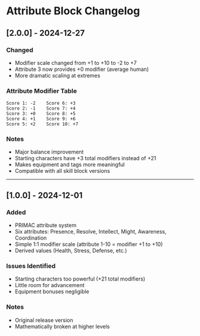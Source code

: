# Attribute Block Changelog

## [2.0.0] - 2024-12-27
### Changed
- Modifier scale changed from +1 to +10 to -2 to +7
- Attribute 3 now provides +0 modifier (average human)
- More dramatic scaling at extremes

### Attribute Modifier Table
```
Score 1: -2    Score 6: +3
Score 2: -1    Score 7: +4
Score 3: +0    Score 8: +5
Score 4: +1    Score 9: +6
Score 5: +2    Score 10: +7
```

### Notes
- Major balance improvement
- Starting characters have +3 total modifiers instead of +21
- Makes equipment and tags more meaningful
- Compatible with all skill block versions

---

## [1.0.0] - 2024-12-01
### Added
- PRIMAC attribute system
- Six attributes: Presence, Resolve, Intellect, Might, Awareness, Coordination
- Simple 1:1 modifier scale (attribute 1-10 = modifier +1 to +10)
- Derived values (Health, Stress, Defense, etc.)

### Issues Identified
- Starting characters too powerful (+21 total modifiers)
- Little room for advancement
- Equipment bonuses negligible

### Notes
- Original release version
- Mathematically broken at higher levels